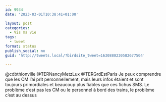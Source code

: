 ```yaml
---
id: 9934
date: '2023-03-01T10:38:41+01:00'

layout: post
categories:
  - Vis ma vie
tags:
  - tweet
format: status
publish_social: no
guid: 'http://tweets.local/?birdsite_tweet=1630880230582677504'

---
```


@cdbthionville @TERNancyMetzLux @TERGrdEstParis Je peux comprendre que les CM l’ai prit personnellement, mais leurs infos étaient et sont toujours primordiales et beaucoup plus fiables que ces fichus SMS. Le problème c’est pas les CM ou le personnel à bord des trains, le problème c’est au dessus